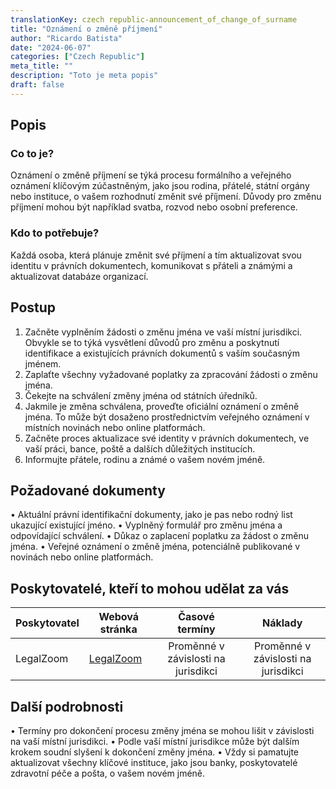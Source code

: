 ```yaml
---
translationKey: czech republic-announcement_of_change_of_surname
title: "Oznámení o změně příjmení"
author: "Ricardo Batista"
date: "2024-06-07"
categories: ["Czech Republic"]
meta_title: ""
description: "Toto je meta popis"
draft: false
---
```


## Popis
### Co to je?
Oznámení o změně příjmení se týká procesu formálního a veřejného oznámení klíčovým zúčastněným, jako jsou rodina, přátelé, státní orgány nebo instituce, o vašem rozhodnutí změnit své příjmení. Důvody pro změnu příjmení mohou být například svatba, rozvod nebo osobní preference.

### Kdo to potřebuje?
Každá osoba, která plánuje změnit své příjmení a tím aktualizovat svou identitu v právních dokumentech, komunikovat s přáteli a známými a aktualizovat databáze organizací.

## Postup
1. Začněte vyplněním žádosti o změnu jména ve vaší místní jurisdikci. Obvykle se to týká vysvětlení důvodů pro změnu a poskytnutí identifikace a existujících právních dokumentů s vaším současným jménem.
2. Zaplaťte všechny vyžadované poplatky za zpracování žádosti o změnu jména.
3. Čekejte na schválení změny jména od státních úředníků.
4. Jakmile je změna schválena, proveďte oficiální oznámení o změně jména. To může být dosaženo prostřednictvím veřejného oznámení v místních novinách nebo online platformách.
5. Začněte proces aktualizace své identity v právních dokumentech, ve vaší práci, bance, poště a dalších důležitých institucích.
6. Informujte přátele, rodinu a známé o vašem novém jméně.

## Požadované dokumenty
• Aktuální právní identifikační dokumenty, jako je pas nebo rodný list ukazující existující jméno.
• Vyplněný formulář pro změnu jména a odpovídající schválení.
• Důkaz o zaplacení poplatku za žádost o změnu jména.
• Veřejné oznámení o změně jména, potenciálně publikované v novinách nebo online platformách.

## Poskytovatelé, kteří to mohou udělat za vás

| Poskytovatel    |     Webová stránka     |     Časové termíny    |       Náklady      |
| --------------- | --------------- |  :-------------: | :-------------: |
| LegalZoom     |  [LegalZoom](https://www.legalzoom.com)     |      Proměnné v závislosti na jurisdikci      |        Proměnné v závislosti na jurisdikci       |

## Další podrobnosti
• Termíny pro dokončení procesu změny jména se mohou lišit v závislosti na vaší místní jurisdikci.
• Podle vaší místní jurisdikce může být dalším krokem soudní slyšení k dokončení změny jména.
• Vždy si pamatujte aktualizovat všechny klíčové instituce, jako jsou banky, poskytovatelé zdravotní péče a pošta, o vašem novém jméně.